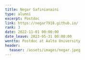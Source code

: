 ```yaml
---
title: Negar Safinianaini
type: alumni
excerpt: Postdoc
link: https://negar7918.github.io/ 
rank: 3
date: 2022-11-01 00:00:00
date_leave: 2023-05-31 00:00:00
wentto: Postdoc at Aalto University
header:
  teaser: /assets/images/negar.jpeg
---
```


